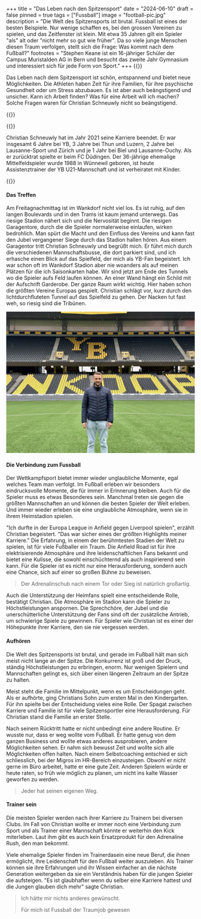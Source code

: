 +++
title = "Das Leben nach den Spitzensport"
date = "2024-06-10"
draft = false
pinned = true
tags = ["Fussball"]
image = "football-pic.jpg"
description = "Die Welt des Spitzensports ist brutal. Fussball ist eines der besten Beispiele. Nur wenige schaffen es, bei den grossen Vereinen zu spielen, und das Zeitfenster ist klein. Mit etwa 35 Jahren gilt ein Spieler \"als\" alt oder \"nicht mehr so gut wie früher\". Da so viele junge Menschen diesen Traum verfolgen, stellt sich die Frage: Was kommt nach dem Fußball?"
footnotes = "Stephen Keane ist ein 16-jähriger Schüler der Campus Muristalden AG in Bern und besucht das zweite Jahr Gymnasium und interessiert sich für jede Form von Sport."
+++
{{<lead>}}

Das Leben nach dem Spitzensport ist schön, entspannend und bietet neue Möglichkeiten. Die Athleten haben Zeit für ihre Familien, für ihre psychische Gesundheit oder um Stress abzubauen. Es ist aber auch beängstigend und unsicher. Kann ich Arbeit finden? Was für eine Arbeit will ich machen? Solche Fragen waren für Christian Schneuwly nicht so beängstigend.

{{</lead>}}

{{<box>}}

Christian Schneuwly hat im Jahr 2021 seine Karriere beendet. Er war insgesamt 6 Jahre bei YB, 3 Jahre bei Thun und Luzern, 2 Jahre bei Lausanne-Sport und Zürich und je 1 Jahr bei Biel und Lausanne-Ouchy. Als er zurücktrat spielte er beim FC Düdingen. Der 36-jährige ehemalige Mittelfeldspieler wurde 1988 in Wünnewil geboren, ist heute Assistenztrainer der YB U21-Mannschaft und ist verheiratet mit Kinder.

{{</box>}}

#### Das Treffen

Am Freitagnachmittag ist im Wankdorf nicht viel los. Es ist ruhig, auf den langen Boulevards und in den Trams ist kaum jemand unterwegs. Das riesige Stadion nähert sich und die Nervosität beginnt. Die riesigen Garagentore, durch die die Spieler normalerweise einlaufen, wirken bedrohlich. Man spürt die Macht und den Einfluss des Vereins und kann fast den Jubel vergangener Siege durch das Stadion hallen hören. Aus einem Garagentor tritt Christian Schneuwly und begrüßt mich. Er führt mich durch die verschiedenen Mannschaftsbusse, die dort parkiert sind, und ich erhasche einen Blick auf das Spielfeld, der mich als YB-Fan begeistert. Ich war schon oft im Wankdorf Stadion aber nie woanders als auf meinen Plätzen für die ich Saisonkarten habe. Wir sind jetzt am Ende des Tunnels wo die Spieler aufs Feld laufen können. An einer Wand hängt ein Schild mit der Aufschrift Garderobe. Der ganze Raum wirkt wichtig. Hier haben schon die größten Vereine Europas gespielt. Christian schlägt vor, kurz durch den lichtdurchfluteten Tunnel auf das Spielfeld zu gehen. Der Nacken tut fast weh, so riesig sind die Tribünen.

![Christian Schneuwly auf dem Feld im YB Stadion](yb-stadion-pic1-2-.jpg)

#### Die Verbindung zum Fussball

Der Wettkampfsport bietet immer wieder unglaubliche Momente, egal welches Team man verfolgt. Im Fußball erleben wir besonders eindrucksvolle Momente, die für immer in Erinnerung bleiben. Auch für die Spieler muss es etwas Besonderes sein. Manchmal treten sie gegen die größten Mannschaften an und können die besten Spieler der Welt erleben. Und immer wieder erleben sie eine unglaubliche Atmosphäre, wenn sie in ihrem Heimstadion spielen.

"Ich durfte in der Europa League in Anfield gegen Liverpool spielen", erzählt Christian begeistert. "Das war sicher eines der größten Highlights meiner Karriere." Die Erfahrung, in einem der berühmtesten Stadien der Welt zu spielen, ist für viele Fußballer ein Traum. Die Anfield Road ist für ihre elektrisierende Atmosphäre und ihre leidenschaftlichen Fans bekannt und bietet eine Kulisse, die sowohl einschüchternd als auch inspirierend sein kann. Für die Spieler ist es nicht nur eine Herausforderung, sondern auch eine Chance, sich auf einer so großen Bühne zu beweisen.

> Der Adrenalinschub nach einem Tor oder Sieg ist natürlich großartig.

Auch die Unterstützung der Heimfans spielt eine entscheidende Rolle, bestätigt Christian. Die Atmosphäre im Stadion kann die Spieler zu Höchstleistungen anspornen. Die Sprechchöre, der Jubel und die unerschütterliche Unterstützung der Fans sind oft der zusätzliche Antrieb, um schwierige Spiele zu gewinnen. Für Spieler wie Christian ist es einer der Höhepunkte ihrer Karriere, den sie nie vergessen werden.



#### Aufhören

Die Welt des Spitzensports ist brutal, und gerade im Fußball hält man sich meist nicht lange an der Spitze. Die Konkurrenz ist groß und der Druck, ständig Höchstleistungen zu erbringen, enorm. Nur wenigen Spielern und Mannschaften gelingt es, sich über einen längeren Zeitraum an der Spitze zu halten.

Meist steht die Familie im Mittelpunkt, wenn es um Entscheidungen geht. Als er aufhörte, ging Christians Sohn zum ersten Mal in den Kindergarten. Für ihn spielte bei der Entscheidung vieles eine Rolle. Der Spagat zwischen Karriere und Familie ist für viele Spitzensportler eine Herausforderung. Für Christian stand die Familie an erster Stelle.

Nach seinem Rücktritt hatte er nicht unbedingt eine andere Routine. Er wusste nur, dass er weg wollte vom Fußball. Er hatte genug von dem ganzen Business und wollte etwas anderes ausprobieren, andere Möglichkeiten sehen. Er nahm sich bewusst Zeit und wollte sich alle Möglichkeiten offen halten. Nach einem Selbstcoaching entschied er sich schliesslich, bei der Migros im HR-Bereich einzusteigen. Obwohl er nicht gerne im Büro arbeitet, hatte er eine gute Zeit. Anderen Spielern würde er heute raten, so früh wie möglich zu planen, um nicht ins kalte Wasser geworfen zu werden.

> Jeder hat seinen eigenen Weg.

#### Trainer sein

Die meisten Spieler werden nach ihrer Karriere zu Trainern bei diversen Clubs. Im Fall von Christian wollte er immer noch eine Verbindung zum Sport und als Trainer einer Mannschaft könnte er weiterhin den Kick miterleben. Laut ihm gibt es auch kein Ersatzprodukt für den Adrenaline Rush, den man bekommt.

Viele ehemalige Spieler finden im Trainerdasein eine neue Beruf, die ihnen ermöglicht, ihre Leidenschaft für den Fußball weiter auszuleben. Als Trainer können sie ihre Erfahrungen und ihr Wissen einfacher an die nächste Generation weitergeben da sie ein Verständnis haben für die jungen Spieler die aufsteigen. "Es ist glaubhafter wenn du selber eine Karriere hattest und die Jungen glauben dich mehr" sagte Christian.



> Ich hätte mir nichts anderes gewünscht. 
>
> Für mich ist Fussball der Traumjob gewesen